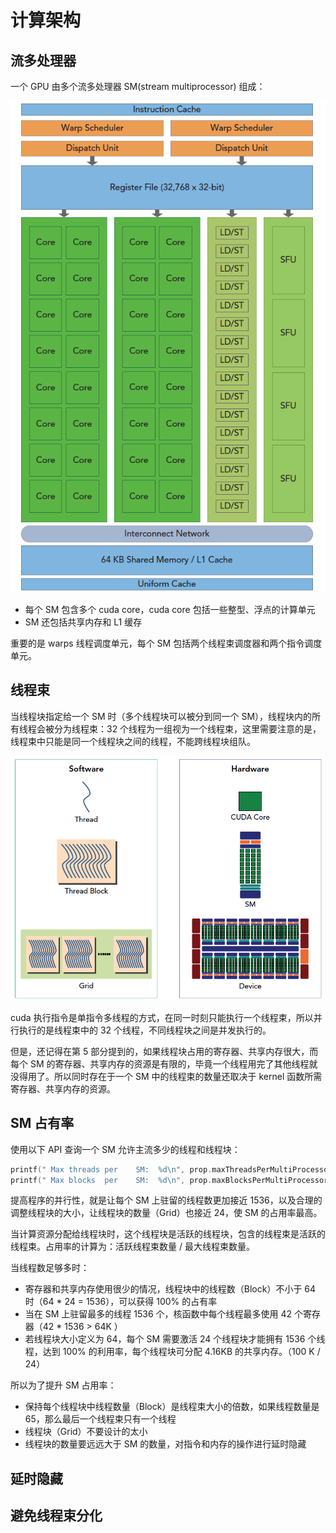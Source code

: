 # 计算架构

## 流多处理器

一个 GPU 由多个流多处理器 SM(stream multiprocessor) 组成：

<p align="center">
  <img src="../../imgs/fermi_sm.png" alt="Image" />
</p>

- 每个 SM 包含多个 cuda core，cuda core 包括一些整型、浮点的计算单元
- SM 还包括共享内存和 L1 缓存

重要的是 warps 线程调度单元，每个 SM 包括两个线程束调度器和两个指令调度单元。

## 线程束

当线程块指定给一个 SM 时（多个线程块可以被分到同一个 SM），线程块内的所有线程会被分为线程束：32 个线程为一组视为一个线程束，这里需要注意的是，线程束中只能是同一个线程块之间的线程，不能跨线程块组队。

<p align="center">
  <img src="../../imgs/software-hardware-model.png" alt="Image" />
</p>

cuda 执行指令是单指令多线程的方式，在同一时刻只能执行一个线程束，所以并行执行的是线程束中的 32 个线程，不同线程块之间是并发执行的。

但是，还记得在第 5 部分提到的，如果线程块占用的寄存器、共享内存很大，而每个 SM 的寄存器、共享内存的资源是有限的，毕竟一个线程用完了其他线程就没得用了。所以同时存在于一个 SM 中的线程束的数量还取决于 kernel 函数所需寄存器、共享内存的资源。

## SM 占有率

使用以下 API 查询一个 SM 允许主流多少的线程和线程块：

```c
printf(" Max threads per    SM:  %d\n", prop.maxThreadsPerMultiProcessor);  // 1536
printf(" Max blocks  per    SM:  %d\n", prop.maxBlocksPerMultiProcessor);   // 24
```

提高程序的并行性，就是让每个 SM 上驻留的线程数更加接近 1536，以及合理的调整线程块的大小，让线程块的数量（Grid）也接近 24，使 SM 的占用率最高。

当计算资源分配给线程块时，这个线程块是活跃的线程块，包含的线程束是活跃的线程束。占用率的计算为：活跃线程束数量 / 最大线程束数量。

当线程数足够多时：

- 寄存器和共享内存使用很少的情况，线程块中的线程数（Block）不小于 64 时（64 * 24 = 1536），可以获得 100% 的占有率
- 当在 SM 上驻留最多的线程 1536 个，核函数中每个线程最多使用 42 个寄存器（42 * 1536 > 64K ）
- 若线程块大小定义为 64，每个 SM 需要激活 24 个线程块才能拥有 1536 个线程，达到 100% 的利用率，每个线程块可分配 4.16KB 的共享内存。（100 K / 24）

所以为了提升 SM 占用率：

- 保持每个线程块中线程数量（Block）是线程束大小的倍数，如果线程数量是 65，那么最后一个线程束只有一个线程
- 线程块（Grid）不要设计的太小
- 线程块的数量要远远大于 SM 的数量，对指令和内存的操作进行延时隐藏

## 延时隐藏

## 避免线程束分化

